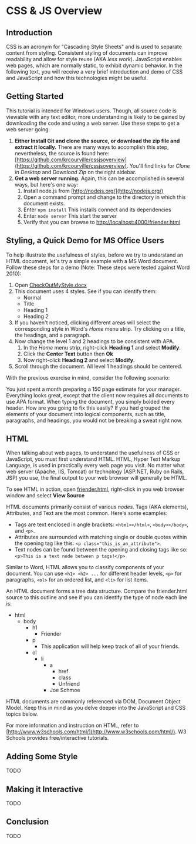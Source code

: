 CSS & JS Overview
===========================

Introduction
------------
CSS is an acronym for "Cascading Style Sheets" and is used to separate content from styling.  Consistent styling of documents can improve readability and allow for style reuse (AKA *less work*). JavaScript enables web pages,
which are normally static, to exhibit dynamic behavior.  In the following text, you will receive a very brief introduction and demo of CSS and JavaScript and how this technologies might be useful. 

Getting Started
---------------
This tutorial is intended for Windows users.  Though, all source code is viewable with any text editor, more understanding is likely to be gained by downloading the code and using a web server.  Use these steps to get a web server going:

1. **Either Install Git and clone the source, or download the zip file and extract it locally.**  There are many ways to accomplish this step, nevertheless, the source is found here: [https://github.com/krcourville/cssjsoverview](https://github.com/krcourville/cssjsoverview).  You'll find links for *Clone in Desktop* and *Download Zip* on the right sidebar.
2. **Get a web server running.** Again, this can be accomplished in several ways, but here's one way:
	1. Install node.js from [http://nodejs.org/](http://nodejs.org/)
	2. Open a command prompt and change to the directory in which this document exists.
	3. Enter `npm install` This installs connect and its dependencies
	4. Enter `node server` This start the server
	5. Verify that you can browse to [http://localhost:4000/friender.html](http://localhost:4000/friender.html)

Styling, a Quick Demo for MS Office Users
-----------------------------------------
To help illustrate the usefulness of styles, before we try to understand an HTML document, let's try a simple example with a MS Word document.  Follow these steps for a demo  (Note: These steps were tested against Word 2010):

1. Open [CheckOutMyStyle.docx](CheckOutMyStyle.docx)
2. This document uses 4 styles. See if you can identify them:
	- Normal
	- Title
	- Heading 1
	- Heading 2
3. If you haven't noticed, clicking different areas will select the corresponding style in Word's *Home* menu strip. Try clicking on a title, the headings, and a paragraph.
4. Now change the level 1 and 2 headings to be consistent with APA.
	1. In the *Home* menu strip, right-click **Heading 1** and select **Modify**.
	2. Click the **Center Text** button then **Ok**
	3. Now right-click **Heading 2** and select **Modify**.	
4. Scroll through the document.  All level 1 headings should be centered.

With the previous exercise in mind, consider the following scenario:  

You just spent a month preparing a 150 page estimate for your manager.  Everything looks great, except that the  client now requires all documents to use APA format.  When typing the document, you simply bolded every header.  How are you going to fix this easily?  If you had grouped the elements of your document into logical components, such as title, paragraphs, and headings, you would not be breaking a sweat right now.

	
HTML
----
When talking about web pages, to understand the usefulness of CSS or JavaScript, you must first understand HTML.  HTML, Hyper Text Markup Language, is used in practically every web page you visit.  No matter what web server (Apache, IIS, Tomcat) or technology (ASP.NET, Ruby on Rails, JSP) you use, the final output to your web browser will generally be HTML.

To see HTML in action, open [friender.html](friender.html), right-click in you web browser window and select **View Source**

HTML documents primarily consist of various *nodes*.  Tags (AKA elements), Attributes, and Text are the most common. Here's some examples:

 * Tags are text enclosed in angle brackets: `<html></html>`, `<body></body>`, and `<p>`.  
 * Attributes are surrounded with matching single or double quotes within the opening tag like this: `<p class="this_is_an_attribute">`.
 * Text nodes can be found between the opening and closing tags like so:  `<p>This is a text node between p tags!</p>`

Similar to Word, HTML allows you to classify components of your document.  You can use `<h1> <h2> ...` for different header levels, `<p>` for paragraphs, `<ol>` for an ordered list, and `<li>` for list items.

An HTML document forms a tree data structure. Compare the friender.html source to this outline and see if you can identify the type of node each line is:

* html
	- body
		- h1
			- Friender
		- p
			- This application will help keep track of all of your friends.
		- ol
			- li
				- a
					- href
					- class
					- Unfriend
				- Joe Schmoe

 HTML documents are commonly referenced via DOM, Document Object Model.  Keep this in mind as you delve deeper into the JavaScript and CSS topics below.

 For more information and instruction on HTML, refer to [http://www.w3schools.com/html/](http://www.w3schools.com/html/). W3 Schools provides free/interactive tutorials.

Adding Some Style
-----------------
TODO

Making it Interactive
---------------------
TODO

Conclusion
----------
TODO